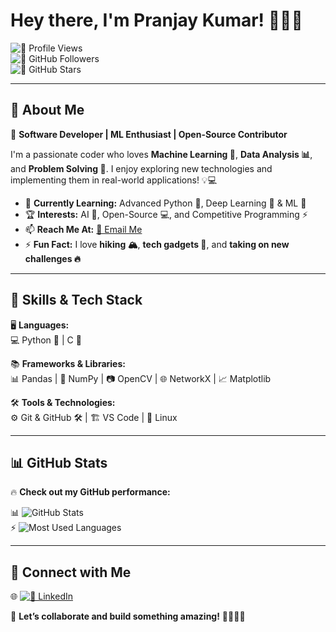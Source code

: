 # Hey there, I'm **Pranjay Kumar!** 👋😃💡  

![👀 Profile Views](https://komarev.com/ghpvc/?username=pranjaykumar926&color=blue)  
![🚀 GitHub Followers](https://img.shields.io/github/followers/pranjaykumar926?style=social)  
![🌟 GitHub Stars](https://img.shields.io/github/stars/pranjaykumar926?style=social)  

---

## 🚀 About Me  

🎯 **Software Developer | ML Enthusiast | Open-Source Contributor**  

I'm a passionate coder who loves **Machine Learning 🤖**, **Data Analysis 📊**, and **Problem Solving 🧠**. I enjoy exploring new technologies and implementing them in real-world applications! 💡💻  

- 🌱 **Currently Learning:** Advanced Python 🐍, Deep Learning 🧠 & ML 🤖  
- 🏆 **Interests:** AI 🚀, Open-Source 💻, and Competitive Programming ⚡  
- 📫 **Reach Me At:** [📧 Email Me](mailto:pranjaykumar926@gmail.com)  
- ⚡ **Fun Fact:** I love **hiking 🏔️**, **tech gadgets 🤖**, and **taking on new challenges 🔥**  

---

## 🚀 Skills & Tech Stack  

🖥️ **Languages:**  
💻 Python 🐍 | C 🚀  

📚 **Frameworks & Libraries:**  
📊 Pandas | 🔢 NumPy | 📷 OpenCV | 🌐 NetworkX | 📈 Matplotlib  

🛠️ **Tools & Technologies:**  
⚙️ Git & GitHub 🛠️ | 🏗️ VS Code | 🐧 Linux  

---

## 📊 GitHub Stats  

🔥 **Check out my GitHub performance:**  

📊 ![GitHub Stats](https://github-readme-stats.vercel.app/api?username=pranjaykumar926&show_icons=true&theme=radical)  
⚡ ![Most Used Languages](https://github-readme-stats.vercel.app/api/top-langs/?username=pranjaykumar926&layout=compact&theme=radical)  

---

## 🤝 Connect with Me  

🌐 [![💼 LinkedIn](https://img.shields.io/badge/LinkedIn-Connect-blue?logo=linkedin)](https://www.linkedin.com/in/pranjay-kumar-991033314/)  

💬 **Let’s collaborate and build something amazing!** 🚀✨🔥💡

